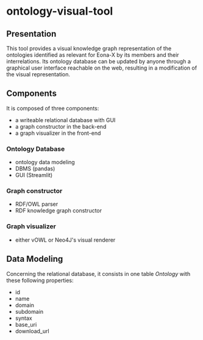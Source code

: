 # ontology-visual-tool

## Presentation
This tool provides a visual knowledge graph representation of the ontologies identified as relevant for Eona-X by its members and their interrelations. Its ontology database can be updated by anyone through a graphical user interface reachable on the web, resulting in a modification of the visual representation.

## Components
It is composed of three components:
 + a writeable relational database with GUI
 + a graph constructor in the back-end
 + a graph visualizer in the front-end

### Ontology Database
 + ontology data modeling
 + DBMS (pandas)
 + GUI (Streamlit)

### Graph constructor
 + RDF/OWL parser
 + RDF knowledge graph constructor

### Graph visualizer
 + either vOWL or Neo4J's visual renderer

## Data Modeling
Concerning the relational database, it consists in one table *Ontology* with these following properties:
 + id
 + name
 + domain
 + subdomain
 + syntax
 + base_uri
 + download_url
